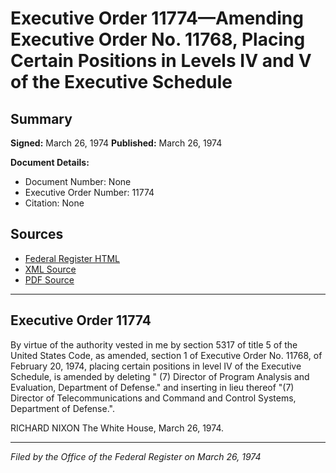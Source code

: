 # Executive Order 11774—Amending Executive Order No. 11768, Placing Certain Positions in Levels IV and V of the Executive Schedule

## Summary

**Signed:** March 26, 1974
**Published:** March 26, 1974

**Document Details:**
- Document Number: None
- Executive Order Number: 11774
- Citation: None

## Sources
- [Federal Register HTML](https://www.presidency.ucsb.edu/documents/executive-order-11774-amending-executive-order-no-11768-placing-certain-positions-levels)
- [XML Source](None)
- [PDF Source](None)

---

## Executive Order 11774

By virtue of the authority vested in me by section 5317 of title 5 of the United States Code, as amended, section 1 of Executive Order No. 11768, of February 20, 1974, placing certain positions in level IV of the Executive Schedule, is amended by deleting " (7) Director of Program Analysis and Evaluation, Department of Defense." and inserting in lieu thereof "(7) Director of Telecommunications and Command and Control Systems, Department of Defense.".

RICHARD NIXON
The White House,
March 26, 1974.

---

*Filed by the Office of the Federal Register on March 26, 1974*
